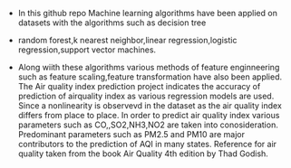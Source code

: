 - In this github repo Machine learning algorithms have been applied on datasets with the algorithms such as decision tree 
+ random forest,k nearest neighbor,linear regression,logistic regression,support vector machines.
* Along wiith these algorithms various methods of feature enginneering such as feature scaling,feature transformation have also been applied.
The Air quality index prediction project indicates the accuracy of prediction of airquality index as various regression models are used.
Since a nonlinearity is observevd in the dataset as the air quality index differs from place to place.
In order to predict air quality index various parameters such as CO,,SO2,NH3,NO2 are taken into conosideration.
Predominant parameters such as PM2.5 and PM10 are major contributors to the prediction of AQI in many states.
Reference for air quality taken from the book Air Quality 4th edition by Thad Godish.

